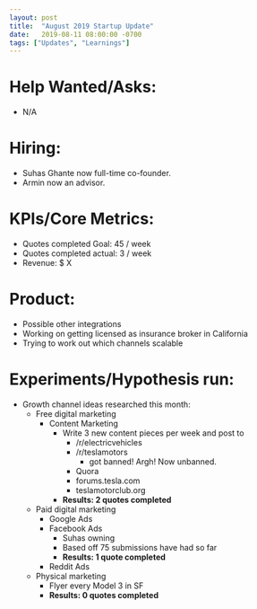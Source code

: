 ```yaml
---
layout: post
title:  "August 2019 Startup Update"
date:   2019-08-11 08:00:00 -0700
tags: ["Updates", "Learnings"]
---
```


# Help Wanted/Asks:
* N/A

# Hiring: 
* Suhas Ghante now full-time co-founder.
* Armin now an advisor.

# KPIs/Core Metrics:
* Quotes completed Goal: 45 / week
* Quotes completed actual: 3 / week
* Revenue: $ X

# Product:
* Possible other integrations
* Working on getting licensed as insurance broker in California
* Trying to work out which channels scalable



# Experiments/Hypothesis run:

* Growth channel ideas researched this month:
	* Free digital marketing
		* Content Marketing
			* Write 3 new content pieces per week and post to 
				* /r/electricvehicles
				* /r/teslamotors
					* got banned! Argh! Now unbanned.
				* Quora
				* forums.tesla.com
				* teslamotorclub.org
			* **Results: 2 quotes completed**
	* Paid digital marketing
		* Google Ads
		* Facebook Ads
			* Suhas owning
			* Based off 75 submissions have had so far
			* **Results: 1 quote completed**
		* Reddit Ads
	* Physical marketing
		* Flyer every Model 3 in SF
		* **Results: 0 quotes completed**